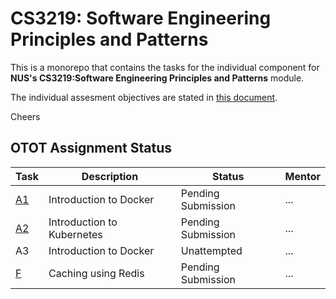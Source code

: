 # CS3219: Software Engineering Principles and Patterns

This is a monorepo that contains the tasks for the individual component for **NUS's CS3219:Software Engineering Principles and Patterns** module. 

The individual assesment objectives are stated in [this document](./resources/CS3219_OTOT_Assignment.pdf).

Cheers


## OTOT Assignment Status

|Task| Description | Status | Mentor |  
|----|----|----|----|
|[A1](taskA/A1_IntroductionToDocker)| Introduction to Docker|Pending Submission|...|
|[A2](taskA/A2_IntroductionToKubernetes)| Introduction to Kubernetes|Pending Submission|...|
|A3| Introduction to Docker|Unattempted|...|
|[F](taskF)| Caching using Redis |Pending Submission|...|
